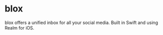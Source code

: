 # blox
blox offers a unified inbox for all your social media. Built in Swift and using Realm for iOS.
